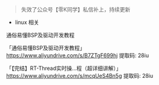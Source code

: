 
> 失效了公众号【零K同学】私信补上，持续更新

- linux 相关

通俗易懂BSP及驱动开发教程

「通俗易懂BSP及驱动开发教程」https://www.aliyundrive.com/s/B7ZTgF699hj 提取码: 28iu

「【完结】RT-Thread实时操...程（超详细讲解）」https://www.aliyundrive.com/s/mcqUeS4Bn5g 提取码: 28iu

